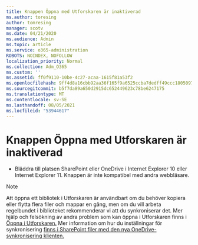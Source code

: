 ```yaml
---
title: Knappen Öppna med Utforskaren är inaktiverad
ms.author: toresing
author: tomresing
manager: scotv
ms.date: 04/21/2020
ms.audience: Admin
ms.topic: article
ms.service: o365-administration
ROBOTS: NOINDEX, NOFOLLOW
localization_priority: Normal
ms.collection: Adm_O365
ms.custom: ''
ms.assetid: ff0f9110-10be-4c27-acaa-1615f81a53f2
ms.openlocfilehash: 9ff4d8a16cbb92aa36f165f9a6525ccba7dedff49ccc1805097206dbab43ce40
ms.sourcegitcommit: b5f7da89a650d2915dc652449623c78be6247175
ms.translationtype: MT
ms.contentlocale: sv-SE
ms.lasthandoff: 08/05/2021
ms.locfileid: "53944617"
---
```

# <a name="the-open-with-explorer-button-is-disabled"></a>Knappen Öppna med Utforskaren är inaktiverad

- Bläddra till platsen SharePoint eller OneDrive i Internet Explorer 10 eller Internet Explorer 11. Knappen är inte kompatibel med andra webbläsare.
    
> [!NOTE]
> Att öppna ett bibliotek i Utforskaren är användbart om du behöver kopiera eller flytta flera filer och mappar en gång, men om du vill arbeta regelbundet i biblioteket rekommenderar vi att du synkroniserar det. Mer hjälp och felsökning av andra problem som kan öppna i Utforskaren finns i [Öppna i Utforskaren.](https://go.microsoft.com/fwlink/?linkid=871665) Mer information om hur du inställningar för synkronisering [finns i SharePoint filer med den nya OneDrive-synkronisering klienten.](https://go.microsoft.com/fwlink/?linkid=871666) 
  

